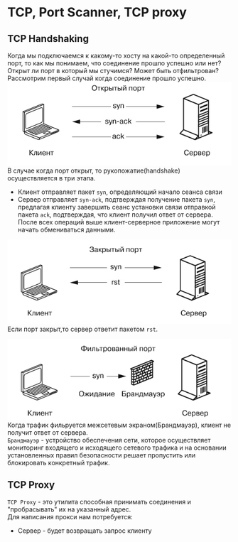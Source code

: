 # TCP, Port Scanner, TCP proxy
## TCP Handshaking 
Когда мы подключаемся к какому-то хосту на какой-то определенный порт, то как мы понимаем, что соединение прошло успешно или нет? Открыт ли порт в который мы стучимся? Может быть отфильтрован?  
Рассмотрим первый случай когда соединение прошло успешно.  
![Port open](/img/tcp_scanners_proxies/01open_case.png)  
В случае когда порт открыт, то рукопожатие(handshake) осуществляется в три этапа.
* Клиент отправляет пакет `syn`, определяющий начало сеанса связи
* Сервер отправляет `syn-ack`, подтверждая получение пакета `syn`, предлагая клиенту завершить сеанс установки связи отправкой пакета `ack`, подтверждая, что клиент получил ответ от сервера.  
После всех операций выше клиент-серверное приложение могут начать обмениваться данными.  

![Port closed](/img/tcp_scanners_proxies/01closed_case.png)  
Если порт закрыт,то сервер ответит пакетом `rst`.

![Port filtered](/img/tcp_scanners_proxies/01filtered_port.png)  
Когда трафик фильруется межсетевым экраном(Брандмауэр), клиент не получит ответ от сервера.  
`Брандмауэр` - устройство обеспечения сети, которое осуществляет мониторинг входящего и исходящего сетевого трафика и на основании установленных правил безопасности решает пропустить или блокировать конкретный трафик.

## TCP Proxy
`TCP Proxy` - это утилита способная принимать соединения и "пробрасывать" их на указанный адрес.  
Для написания прокси нам потребуется:  
* Сервер - будет возвращать запрос клиенту 
